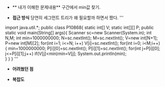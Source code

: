 - ** 내가 이해한 문제내용**
  구간에서 min값 찾기.


- **접근 방식**
  당연히 세그먼트 트리가 왜 필요할까 하면서 짰다.
'''

import java.util.*;
public class P10868{
	static int[] V;
	static int[][] P;
	public static void main(String[] args){
		Scanner sc=new Scanner(System.in);
		int N,M;
		int min=1000000000;
		N=sc.nextInt();
		M=sc.nextInt();
		V=new int[N+1];
		P=new int[M][2];
		for(int i=1; i<=N; i++)
			V[i]=sc.nextInt();
		for(int i=0; i<M;i++){
			min=1000000000;
			P[i][0]=sc.nextInt();
			P[i][1]=sc.nextInt();
			for(int j=P[i][0]; j<=P[i][1];j++)
				if(V[j]<min)min=V[j];
			System.out.println(min);	
		}
	}
}
'''


- **어려웠던 점**


- **복잡도**
